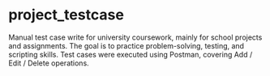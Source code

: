# project_testcase
Manual test case write for university coursework, mainly for school projects and assignments. The goal is to practice problem-solving, testing, and scripting skills.
Test cases were executed using Postman, covering Add / Edit / Delete operations.
